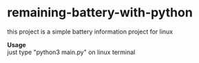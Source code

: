 # remaining-battery-with-python
this project is a simple battery information project for linux

<b>Usage</b>
<br>
just type "python3 main.py" on linux terminal
